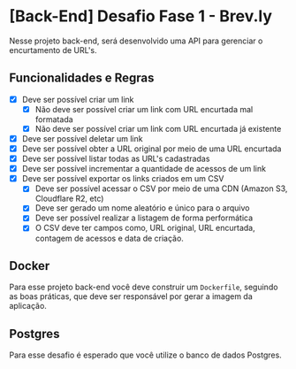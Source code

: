 # [Back-End] Desafio Fase 1 - Brev.ly
Nesse projeto back-end, será desenvolvido uma API para gerenciar o encurtamento de URL's. 

## Funcionalidades e Regras

- [x] Deve ser possível criar um link
    - [x]  Não deve ser possível criar um link com URL encurtada mal formatada
    - [x]  Não deve ser possível criar um link com URL encurtada já existente
- [x]  Deve ser possível deletar um link
- [x]  Deve ser possível obter a URL original por meio de uma URL encurtada
- [x]  Deve ser possível listar todas as URL's cadastradas
- [x]  Deve ser possível incrementar a quantidade de acessos de um link
- [x]  Deve ser possível exportar os links criados em um CSV
    - [x]  Deve ser possível acessar o CSV por meio de uma CDN (Amazon S3, Cloudflare R2, etc)
    - [x]  Deve ser gerado um nome aleatório e único para o arquivo
    - [x]  Deve ser possível realizar a listagem de forma performática
    - [x]  O CSV deve ter campos como, URL original, URL encurtada, contagem de acessos e data de criação.

## Docker

Para esse projeto back-end você deve construir um `Dockerfile`, seguindo as boas práticas, que deve ser responsável por gerar a imagem da aplicação.

## Postgres

Para esse desafio é esperado que você utilize o banco de dados Postgres.

